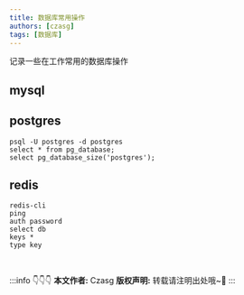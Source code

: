 ```yaml
---
title: 数据库常用操作
authors: [czasg]
tags: [数据库]
---
```


记录一些在工作常用的数据库操作

<!--truncate-->

## mysql

## postgres
```shell script
psql -U postgres -d postgres
select * from pg_database;
select pg_database_size('postgres');
```

## redis
```shell script title="连接 rds 并简单查询"
redis-cli
ping
auth password
select db
keys *
type key
```

<br/>

:::info 👇👇👇
**本文作者:** Czasg
**版权声明:** 转载请注明出处哦~👮‍
:::